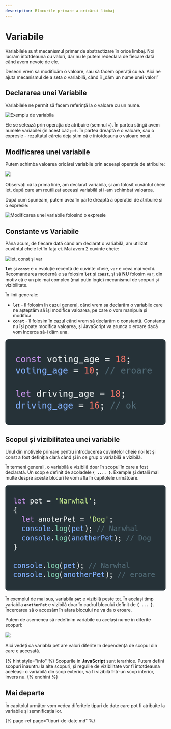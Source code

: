 ```yaml
---
description: Blocurile primare a oricărui limbaj
---
```


# Variabile

Variabilele sunt mecanismul primar de abstractizare în orice limbaj. Noi lucrăm întotdeauna cu valori, dar nu le putem redeclara de fiecare dată când avem nevoie de ele.

Deseori vrem sa modificăm o valoare, sau să facem operații cu ea. Aici ne ajuta mecanismul de a seta o variabilă, când îi „dăm un nume unei valori”

## Declararea unei Variabile

Variabilele ne permit să facem referință la o valoare cu un nume. 

![Exemplu de variabila](https://lh5.googleusercontent.com/R5j_hU54b_lke8E0XtjLLvUK__hFitI2CqijLo_hAzm5jna215d9XYWxSvb80Ker4zQ909JU7MbxuTD0cm4UM3SyMOlh1jQkmVFC3YaCS0VIp_iRtsx166yCanEZEfVS1JEV7Y-DhlY)

Ele se setează prin operația de atribuire \(semnul `=`\).  În partea stîngă avem numele variabilei \(în acest caz `pet`. În partea dreaptă e o valoare, sau o expresie - rezultatul căreia deja știm că e întotdeauna o valoare nouă.

## Modificarea unei variabile

Putem schimba valoarea oricărei variabile prin aceeași operație de atribuire:

![](https://lh4.googleusercontent.com/Td1inF_7csLtN8QqbDTb1_qRm1aDqzeDBTUSO9lhF2wYsdSNv40j-NrRURri4vMjcUXwlqsizVxdEKz7glWzq1_tvH9BhFJ5DXPkLIxrR4crUA9TlbZbvo3HIed0FBObcI-isi7a3qw)

Observați că la prima linie, am declarat variabila, și am folosit cuvântul cheie let, după care am reutilizat aceeași variabilă si i-am schimbat valoarea.

După cum spuneam, putem avea în parte dreaptă a operației de atribuire și o expresie: 

![Modificarea unei variabile folosind o expresie](https://lh6.googleusercontent.com/uSzQ-DvUGjaMOSBLw9IAdJ96qfakKllb5bf09QnzP9On_0SocASzk-EE8yZ5wXDJuAvYMnPwfZ-vvsyaKPqGRaYctHzbED7wuWr8jTw5YDkP_tK0I6_JrGxroZg3H_QrXJZpIr23qFY)

## Constante vs Variabile

Până acum, de fiecare dată când am declarat o variabilă, am utilizat cuvântul cheie let în fața ei. Mai avem  2 cuvinte cheie: 

![let, const &#x219;i var](https://lh5.googleusercontent.com/9QXFMPJ0dsBFTwWmczikIdaNgaanZw_oIrysJaWfbROlq9K0hy9WL9enyFVO4--6rkDbGY-FGm4hSGIz0GlAKw3PF5Rl0wdct7ytMwNd7GEeBOVx7l_qM2KOjnUeKZiZ9Vqo0xbJ-Yg)

**`let`** și **`const`** e o evoluție recentă de cuvinte cheie, `var` e ceva mai vechi. Recomandarea modernă e sa folosim **`let`** și **`const`**, și să **NU** folosim `var`, din motiv că e un pic mai complex \(mai putin logic\) mecanismul de scopuri și vizibilitate. 

În linii generale: 

* **`let`** - îl folosim în cazul general, când vrem sa declarăm o variabile care ne așteptăm să își modifice valoarea, pe care o vom manipula și modifica
* **`const`** - îl folosim în cazul când vrem să declarăm o constantă. Constanta nu își poate modifica valoarea, și JavaScript va arunca o eroare dacă vom încerca să-i dăm una.

![](../../.gitbook/assets/image%20%28197%29.png)

## Scopul și vizibilitatea unei variabile

Unul din motivele primare pentru introducerea cuvintelor cheie noi let și const a fost definiția clară când și in ce grup o variabilă e vizibilă. 

În termeni generali, o variabilă e vizibilă doar în scopul în care a fost declarată. Un scop e definit de acoladele **`{ .... }`**. Exemple și detalii mai multe despre aceste blocuri le vom afla în capitolele următoare. 

![](../../.gitbook/assets/image%20%28196%29.png)

În exemplul de mai sus, variabila **`pet`** e vizibilă peste tot. În același timp variabila **`anotherPet`** e vizibilă doar în cadrul blocului definit de **`{ ... }`**. Încercarea să o accesăm în afara blocului ne va da o eroare.

Putem de asemenea să redefinim variabile cu același nume în diferite scopuri: 

![](https://lh4.googleusercontent.com/lfiQcVQv2QG6X-l3wAAKWMgzr9v8Em-6wTuTEloyezxRJH3wmRNTVHgp8T_kDYn0HXlAlazSySL1xlQKNQiYQ92Kb5vA_qrhfErn5g07cyLrppgkyAKxnqktEl3X38PaDP1Q67j_FqE)

Aici vedeți ca variabla pet are valori diferite în dependență de scopul din care e accesată. 

{% hint style="info" %}
Scopurile in **JavaScript** sunt ierarhice. Putem defini scopuri înauntru la alte scopuri, și regulile de vizibilitate vor fi întotdeauna aceleași: o variabilă din scop exterior, va fi vizibilă într-un scop interior, invers nu.
{% endhint %}

## Mai departe

În capitolul următor vom vedea diferitele tipuri de date care pot fi atribuite la variabile și semnificația lor.

{% page-ref page="tipuri-de-date.md" %}



